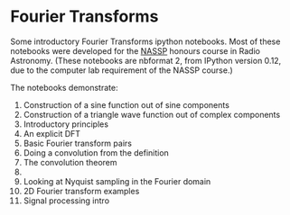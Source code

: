 Fourier Transforms
==================

Some introductory Fourier Transforms ipython notebooks. Most of these notebooks were developed for the [NASSP](http://www.star.ac.za) honours course in Radio Astronomy.
(These notebooks are nbformat 2, from IPython version 0.12, due to the computer lab requirement of the NASSP course.)

The notebooks demonstrate:

1. Construction of a sine function out of sine components
2. Construction of a triangle wave function out of complex components
3. Introductory principles
4. An explicit DFT
5. Basic Fourier transform pairs
6. Doing a convolution from the definition
7. The convolution theorem
8. <coming>
9. Looking at Nyquist sampling in the Fourier domain
10. 2D Fourier transform examples
11. Signal processing intro

